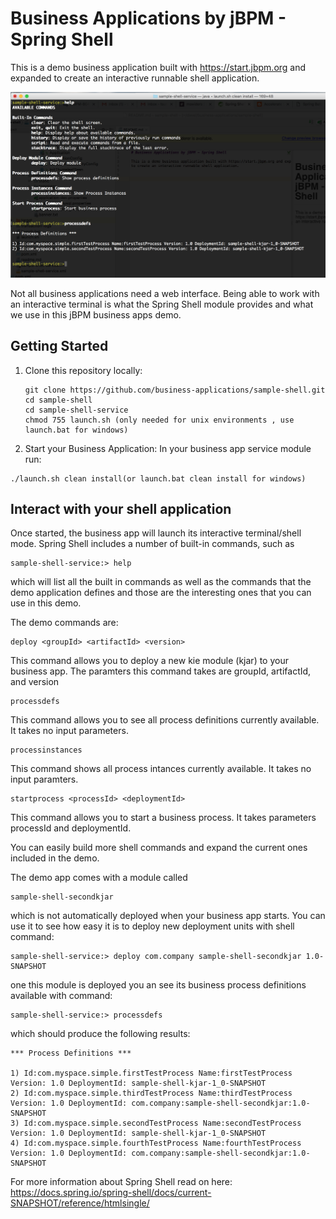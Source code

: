 # Business Applications by jBPM - Spring Shell

This is a demo business application built with https://start.jbpm.org and expanded
to create an interactive runnable shell application.
 
![Sample of demo](img/shell-demo.png?raw=true)

Not all business applications need a web interface. Being able to work with 
an interactive terminal is what the Spring Shell module provides and what we 
use in this jBPM business apps demo.

## Getting Started 
1. Clone this repository locally:
   
   ```
   git clone https://github.com/business-applications/sample-shell.git
   cd sample-shell
   cd sample-shell-service
   chmod 755 launch.sh (only needed for unix environments , use launch.bat for windows)
   ```
   
2. Start your Business Application:
In your business app service module run:
```
./launch.sh clean install(or launch.bat clean install for windows)
```

## Interact with your shell application
Once started, the business app will launch its interactive terminal/shell mode. 
Spring Shell includes a number of built-in commands, such as

```
sample-shell-service:> help
```
which will list all the built in commands as well as the commands that the demo application defines
and those are the interesting ones that you can use in this demo.

The demo commands are:

```
deploy <groupId> <artifactId> <version>
```
This command allows you to deploy a new kie module (kjar) to your business app.
The paramters this command takes are groupId, artifactId, and version

```
processdefs
```
This command allows you to see all process definitions currently available. It takes no
input parameters.

```
processinstances
```
This command shows all process intances currently available. It takes no input paramters.

```
startprocess <processId> <deploymentId>
```
This command allows you to start a business process. It takes parameters processId and deploymentId.

You can easily build more shell commands and expand the current ones included in the demo. 

The demo app comes with a module called 

```
sample-shell-secondkjar
```
which is not automatically deployed when your business app starts. You can use it 
to see how easy it is to deploy new deployment units with shell command:

```
sample-shell-service:> deploy com.company sample-shell-secondkjar 1.0-SNAPSHOT
```

one this module is deployed you an see its business process definitions available with command: 

```
sample-shell-service:> processdefs
```

which should produce the following results:

```
*** Process Definitions ***

1) Id:com.myspace.simple.firstTestProcess Name:firstTestProcess Version: 1.0 DeploymentId: sample-shell-kjar-1_0-SNAPSHOT
2) Id:com.myspace.simple.thirdTestProcess Name:thirdTestProcess Version: 1.0 DeploymentId: com.company:sample-shell-secondkjar:1.0-SNAPSHOT
3) Id:com.myspace.simple.secondTestProcess Name:secondTestProcess Version: 1.0 DeploymentId: sample-shell-kjar-1_0-SNAPSHOT
4) Id:com.myspace.simple.fourthTestProcess Name:fourthTestProcess Version: 1.0 DeploymentId: com.company:sample-shell-secondkjar:1.0-SNAPSHOT
```

For more information about Spring Shell read on here: https://docs.spring.io/spring-shell/docs/current-SNAPSHOT/reference/htmlsingle/